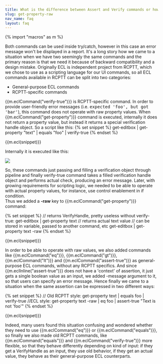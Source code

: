 ```yaml
---
title: What is the difference between Assert and Verify commands or how to get raw property values?
slug: get-property-raw
nav_name: faq
layout: faq
---
```

{% import "macros" as m %}

Both commands can be used inside try/catch, however in this case an error message won't be displayed in a report.
It's a long story how we came to a situation when we have two seemingly the same commands and the primary reason is that we need it because of backward compatibility and a design mistake.
Originally ECL is independent project from RCPTT, which we chose to use as a scripting language for our UI commands, so all ECL commands available in RCPTT can be split into two categories:

<ul>
<li>General-purpose ECL commands</li>
<li>RCPTT-specific commands</li>
</ul>

{{m.eclCommand("verify-true")}} is RCPTT-specific command. 
In order to provide user-friendly error messages (i.e. <kbd>expected 'foo', but got 'bar'</kbd>), this command does not operate with raw property values. 
When {{m.eclCommand("get-property")}} command 
is executed, internally it does not return a property value, but instead it returns a special
 verification handle object. So a script like this:
{% set snippet %}
get-editbox | get-property "text" | equals "foo" | verify-true
{% endset %}

{{m.ecl(snippet)}}

Internally it is executed like this:

<div class="panel panel-default">
  <div class="panel-body">
    <div class="screenshot">
  <img src="{{site.url}}/shared/img/pipeline.png"></img>
  </div>
  </div>
</div>

So, these commands just passing and filling a verification object through pipeline and finally verify-true command 
takes a filled verification handle object and performs actual check, producing an error message.
Later, with growing requirements for scripting logic, we needed to be able to operate with actual 
property values, for instance, use control enablement in if condition. <BR>Thus we added a <b>-raw</b> key to {{m.eclCommand("get-property")}} command:

{% set snippet %}
// returns VerifyHandle, pretty useless without verify-true:
get-editbox | get-property text
// returns actual text value
// can be stored in variable, passed to another command, etc 
get-editbox | get-property text -raw 
{% endset %}

{{m.ecl(snippet)}}

In order to be able to operate with raw values, we also added commands 
like {{m.eclCommand("eq")}}, {{m.eclCommand("gt")}}, {{m.eclCommand("lt")}} and {{m.eclCommand("assert-true")}} as general-purpose ECL commands, without any RCPTT specifics. And since {{m.eclInline("assert-true")}} does not have a 'context' of assertion, it just gets a single boolean value as an input, we added -message argument to it, so that users can specify an error message.
Hence finally we came to a situation when the same assertion can be expressed in two different ways:

{% set snippet %}
// Old RCPTT style:
get-property text | equals foo | verify-true
//ECL style:
get-property text -raw | eq foo | assert-true "Text is not 'foo'"
{% endset %}

{{m.ecl(snippet)}}

Indeed, many users found this situation confusing and wondered whether they need to
 use {{m.eclCommand("eq")}} or {{m.eclCommand("equals")}},  so finally we also made old RCPTT commands, like {{m.eclCommand("equals")}} and {{m.eclCommand("verify-true")}} more flexible,  so that they behave differently depending on kind of input: if they get a VerifyHandle as an input, they use old behavior, if they get an actual value, they behave as their general-purpose ECL counterparts.

